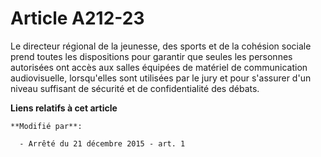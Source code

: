# Article A212-23

Le directeur régional de la jeunesse, des sports et de la cohésion sociale prend toutes les dispositions pour garantir que
seules les personnes autorisées ont accès aux salles équipées de matériel de communication audiovisuelle, lorsqu'elles sont
utilisées par le jury et pour s'assurer d'un niveau suffisant de sécurité et de confidentialité des débats.

**Liens relatifs à cet article**

	**Modifié par**:

	  - Arrêté du 21 décembre 2015 - art. 1
